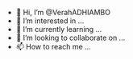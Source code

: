 - 👋 Hi, I’m @VerahADHIAMBO
- 👀 I’m interested in ...
- 🌱 I’m currently learning ...
- 💞️ I’m looking to collaborate on ...
- 📫 How to reach me ...

<!---
VerahADHIAMBO/VerahADHIAMBO is a ✨ special ✨ repository because its `README.md` (this file) appears on your GitHub profile.
You can click the Preview link to take a look at your changes.
--->
